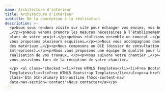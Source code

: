 ```yaml
---
name: Architecture d'intérieur
title: Architecture d'intérieur
subtitle: De la conception à la réalisation
description: >-
  <p>Nous vous rendons visite sur site pour échanger vos envies, vos besoins
  …</p><p>Nous venons prendre les mesures nécessaires à l’établissement des
  plans de votre projet…</p><p>Nous réalisons ensemble un concept …</p><p>Nous
  vous proposons plusieurs esquisses…</p><p>Nous vous accompagnons dans le choix
  des matériaux …</p><p>Nous composons un DCE (dossier de consultation des
  Entreprises)…</p><p>Nous vous proposons une équipe de qualité pour la
  réalisation de vos travaux… </p><p>Nous suivons votre chantier …</p><p>Nous
  vous assistons lors de la réception de votre chantier…

  </p> <ul class='checked'><li>Free HTML5 Templates</li><li>Free Bootstrap
  Templates</li><li>Free HTML5 Bootstrap Templates</li></ul><p><a href='#'
  class='btn btn-primary btn-outline fh5co-content-nav'
  data-nav-section='contact'>Nous contacter</a></p>
---
```


